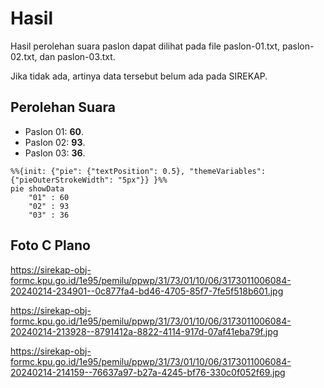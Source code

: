 # Hasil

Hasil perolehan suara paslon dapat dilihat pada file paslon-01.txt, paslon-02.txt, dan paslon-03.txt.

Jika tidak ada, artinya data tersebut belum ada pada SIREKAP.

## Perolehan Suara

 * Paslon 01: **60**.
 * Paslon 02: **93**.
 * Paslon 03: **36**.

```mermaid
%%{init: {"pie": {"textPosition": 0.5}, "themeVariables": {"pieOuterStrokeWidth": "5px"}} }%%
pie showData
    "01" : 60
    "02" : 93
    "03" : 36
```
## Foto C Plano

https://sirekap-obj-formc.kpu.go.id/1e95/pemilu/ppwp/31/73/01/10/06/3173011006084-20240214-234901--0c877fa4-bd46-4705-85f7-7fe5f518b601.jpg

https://sirekap-obj-formc.kpu.go.id/1e95/pemilu/ppwp/31/73/01/10/06/3173011006084-20240214-213928--8791412a-8822-4114-917d-07af41eba79f.jpg

https://sirekap-obj-formc.kpu.go.id/1e95/pemilu/ppwp/31/73/01/10/06/3173011006084-20240214-214159--76637a97-b27a-4245-bf76-330c0f052f69.jpg
